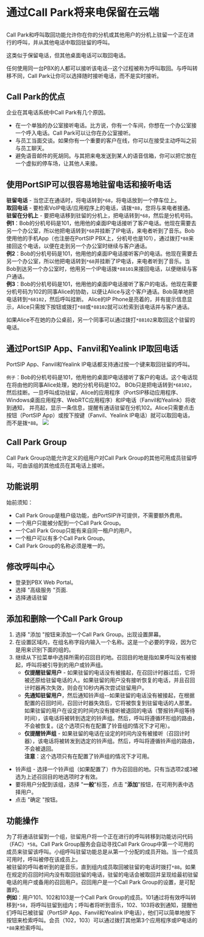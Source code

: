 # 通过Call Park将来电保留在云端
## 
Call Park和呼叫取回功能允许你在你的分机或其他用户的分机上驻留一个正在进行的呼叫，并从其他电话中取回驻留的呼叫。  
  
这类似于保留电话，但其他桌面电话可以取回电话。  
  
任何使用同一台PBX的人都可以接听该电话--这个过程被称为呼叫取回。与呼叫转移不同，Call Park让你可以选择随时接听电话，而不是实时接听。
## Call Park的优点
企业在其电话系统中Call Park有几个原因。   
+ 在一个单独的办公室接听电话。比方说，你有一个车间，你想在一个办公室接一个呼入电话。Call Park可以让你在办公室接听。
+ 与员工当面交谈。如果你有一个重要的客户在线，你可以在接受主动呼叫之前与员工聊天。
+ 避免语音邮件的死胡同。与其把来电发送到某人的语音信箱，你可以把它放在一个虚拟的停车场，让其他人来接。
## 使用PortSIP可以很容易地驻留电话和接听电话
**驻留电话** - 当您正在通话时，将电话转到`*68`，将电话放到一个停车位上。  
**取回电话** - 要检索VoIP电话/应用程序上的电话，请拨`*88`，您将与来电者接通。  
**驻留在分机上** - 要把电话移到驻留的分机上，把电话转到`*68`，然后是分机号码。  
**例1**：Bob的分机号码是101，他用他的桌面IP电话接听了客户电话。他现在需要去另一个办公室，所以他把电话转到`*68`并挂断了IP电话，来电者听到了音乐。Bob使用他的手机App（也注册在PortSIP PBX上，分机号也是101），通过拨打`*88`来接回这个电话，以便在走到另一个办公室时继续与客户通话。  
**例2**：Bob的分机号码是101，他用他的桌面IP电话接听客户的电话。他现在需要去另一个办公室，所以他把电话转到`*68`并挂断了IP电话，来电者听到了音乐。当Bob到达另一个办公室时，他用另一个IP电话拨`*88101`来接回电话，以便继续与客户通话。  
**例3**：Bob的分机号码是101，他用他的桌面IP电话接听了客户的电话。他现在需要分机号码为102的同事Alice的协助，以便让Alice与这个客户通话。Bob简单地把电话转到`*68102`，然后呼叫挂断。  Alice的IP Phone是亮着的，并有提示信息显示，Alice只需按下按钮或拨打`*88`或`*88102`就可以检索到该电话并与客户通话。  

如果Alice不在她的办公桌前，另一个同事可以通过拨打`*88102`来取回这个驻留的电话。
## 通过PortSIP App、Fanvil和Yealink IP取回电话
PortSIP App、Fanvil和Yealink IP电话都支持通过按一个键来取回驻留的呼叫。  

`例子`：Bob的分机号码是101，他用他的桌面IP电话接听了客户的电话。这个电话现在将由他的同事Alice处理，她的分机号码是102。
BOb只是把电话转到`*68102`，然后挂断。一旦呼叫成功驻留，Alice的应用程序（PortSIP移动应用程序、Windows桌面应用程序、WebRTC应用程序）和IP电话（Fanvil和Yealink）将收到通知，
并亮起，显示一条信息，提醒有通话驻留在分机102。Alice只需要点击按钮（PortSIP App）或按下按键（Fanvil、Yealink IP电话）就可以取回电话，而不是拨`*88`。
![](https://4230641821-files.gitbook.io/~/files/v0/b/gitbook-x-prod.appspot.com/o/spaces%2F-MfkamWLaD5pcQwlKWwC%2Fuploads%2Fw9YLPdfztT3zgnaBkkll%2Fpark_t31.png?alt=media&token=462ede1b-a1f2-42dd-a859-fe114d2d5f4d)
## Call Park Group
Call Park Group功能允许定义的组用户对Call Park Group的其他可用成员驻留呼叫，可由该组的其他成员在其电话上接听。
## 功能说明
始前须知：
+ Call Park Group是租户级功能，由PortSIP许可提供，不需要额外费用。   
+ 一个用户只能被分配到一个Call Park Group。
+ 一个Call Park Group只能有来自同一租户的用户。
+ 一个租户可以有多个Call Park Group。
+ Call Park Group的名称必须是唯一的。
## 修改呼叫中心   
+ 登录到PBX Web Portal。
+ 选择 "高级服务 "页面.
+ 选择通话驻留
## 添加和删除一个Call Park Group
1. 选择 "添加 "按钮来添加一个Call Park Group。出现设置屏幕。
2. 在设置区域内，在组名称字段内输入一个名称。这是一个必要的字段，因为它是用来识别下面的组的。
3. 继续从下拉菜单中选择所需的召回目的地。召回目的地是指如果呼叫没有被接起，呼叫将被引导到的用户或铃声组。
   + **仅提醒驻留用户** - 如果驻留的电话没有被接起，在召回计时器过后，它将被还原给驻留电话的人。如果驻留的用户没有接听恢复的电话，并且召回计时器再次失效，则会在10秒内再次尝试驻留用户。
   + **先通知驻留用户**，然后通知铃声组--如果驻留的电话没有被接起，在根据配置的召回时间，召回计时器失效后，它将被恢复到驻留电话的人那里。如果驻留的用户在设定的时间内没有接听被退回的电话（警报铃声组等待时间），该电话将被转到选定的铃声组。然后，呼叫将遵循环形组的路由，不会被恢复。(这个选项只有在配置了铃音组的情况下才可用）。
   + **仅提醒铃声组** - 如果驻留的电话在设定的时间内没有被接听（召回计时器），该电话将被转发到选定的铃声组。然后，呼叫将遵循铃声组的路由，不会被退回。  
   **注意**：这个选项只有在配置了铃声组的情况下才可用。
*  铃声组 - 选择一个铃声组（如果配置了）作为召回目的地。只有当选项2或3被选为上述召回目的地选项时才有效。
* 要将用户分配到该组，选择 "**一般**"标签，点击 "**添加**"按钮，在可用列表中选择用户。
* 点击 "确定 "按钮。
## 功能操作
为了将通话驻留到一个组，驻留用户将一个正在进行的呼叫转移到功能访问代码（FAC）`*58`。Call Park Group服务会自动寻找Call Park Group中第一个可用的成员来驻留该呼叫。小组呼叫驻留功能总是从第一个分配的成员开始。当一个成员可用时，呼叫被停在该成员上。  
被驻留的呼叫者听到的是音乐，直到组内成员取回被驻留的电话时拨打`*88`。如果在规定的召回时间内没有取回驻留的电话，驻留的电话会被取回并呈现给最初驻留电话的用户或备用的召回用户。召回用户是一个Call Park Group的设置，是可配置的。  
**例如**：用户101、102和103是一个Call Park Group的成员。101通过将有效呼叫转移到`*58`，将呼叫驻留到组内；呼叫者将听到音乐，102、103将收到通知，提醒他们呼叫已被驻留（PortSIP App、Fanvil和Yealink IP电话），他们可以简单地按下按钮来检索呼叫。会员（102，103）可以通过拨打其他第3个应用程序或IP电话的`*88`来检索呼叫。
